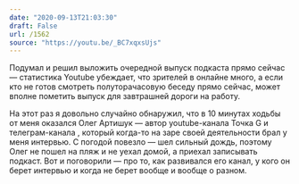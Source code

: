 ```yaml
---
date: "2020-09-13T21:03:30"
draft: False
url: /1562
source: "https://youtu.be/_BC7xqxsUjs"
---
```


Подумал и решил выложить очередной выпуск подкаста прямо сейчас — статистика Youtube убеждает, что зрителей в онлайне много, а если кто не готов смотреть полуторачасовую беседу прямо сейчас, может вполне пометить выпуск для завтрашней дороги на работу.

На этот раз я довольно случайно обнаружил, что в 10 минутах ходьбы от меня оказался Олег Артишук — автор youtube-канала Точка G и телеграм-канала , который когда-то на заре своей деятельности брал у меня интервью. С погодой повезло — шел сильный дождь, поэтому Олег не пошел на пляж и не уехал домой, а приехал записывать подкаст. Вот и поговорили — про то, как развивался его канал, у кого он берет интервью и когда не берет вообще и вообще о разном.
